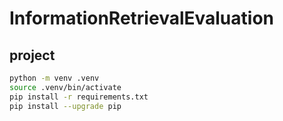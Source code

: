 # InformationRetrievalEvaluation

## project 
```bash
python -m venv .venv
source .venv/bin/activate
pip install -r requirements.txt
pip install --upgrade pip
```